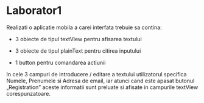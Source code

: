 # Laborator1

Realizati o aplicatie mobila a carei interfata trebuie sa contina:

- 3 obiecte de tipul textView pentru afisarea textului

- 3 obiecte de tipul plainText pentru citirea inputului

- 1 button pentru comandarea actiunii

In cele 3 campuri de introducere / editare a textului utilizatorul specifica Numele, Prenumele si Adresa de email, iar atunci cand este apasat butonul „Registration” aceste informatii sunt preluate si afisate in campurile textView corespunzatoare.
